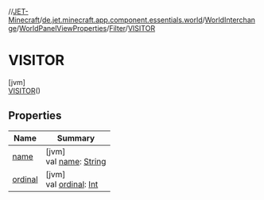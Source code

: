 //[JET-Minecraft](../../../../../../index.md)/[de.jet.minecraft.app.component.essentials.world](../../../../index.md)/[WorldInterchange](../../../index.md)/[WorldPanelViewProperties](../../index.md)/[Filter](../index.md)/[VISITOR](index.md)

# VISITOR

[jvm]\
[VISITOR](index.md)()

## Properties

| Name | Summary |
|---|---|
| [name](../../../../../de.jet.minecraft.tool.input/-keyboard/-type/-a-n-y/index.md#-372974862%2FProperties%2F-726029290) | [jvm]<br>val [name](../../../../../de.jet.minecraft.tool.input/-keyboard/-type/-a-n-y/index.md#-372974862%2FProperties%2F-726029290): [String](https://kotlinlang.org/api/latest/jvm/stdlib/kotlin/-string/index.html) |
| [ordinal](../../../../../de.jet.minecraft.tool.input/-keyboard/-type/-a-n-y/index.md#-739389684%2FProperties%2F-726029290) | [jvm]<br>val [ordinal](../../../../../de.jet.minecraft.tool.input/-keyboard/-type/-a-n-y/index.md#-739389684%2FProperties%2F-726029290): [Int](https://kotlinlang.org/api/latest/jvm/stdlib/kotlin/-int/index.html) |
